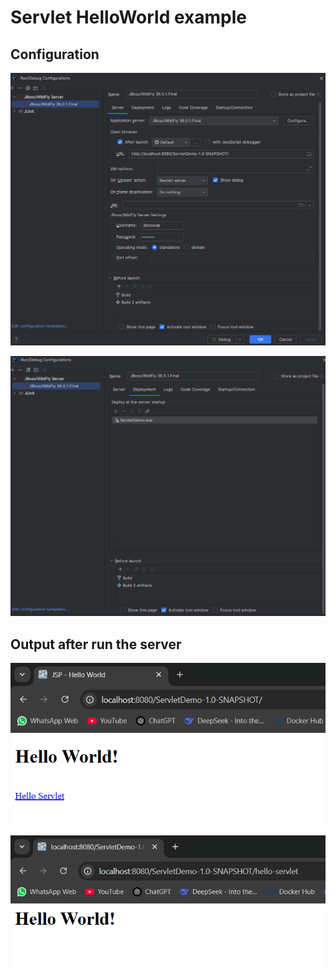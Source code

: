 # Servlet HelloWorld example

## Configuration
![WildFlyConfiguration.png](readme/WildFlyConfiguration.png)

![DeploymentConfiguration.png](readme/DeploymentConfiguration.png)

## Output after run the server
![Preview.png](readme/Preview.png)

![PreviewForPathChange.png](readme/PreviewForPathChange.png)

